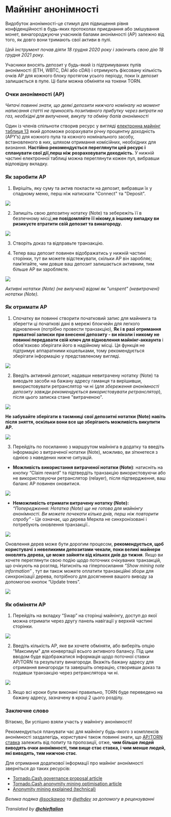 # Майнінг анонімності

Видобуток анонімності-це стимул для підвищення рівня конфіденційності в будь-яких протоколах приєднання або змішування монет, винагороджуючи учасників балами анонімності \(AP\) залежно від того, як довго вони тримають свої активи в пулі.

_Цей інструмент почав діяти 18 грудня 2020 року і закінчить свою дію 18 грудня 2021 року._

Учасники вносять депозит у будь-який із підтримуваних пулів анонімності (ETH, WBTC, DAI або cDAI) і отримують фіксовану кількість очків AP для кожного блоку протягом усього періоду, поки їх депозит залишається в пуле. Ці бали можна обміняти на токени TORN.

### Очки анонімності \(AP\)

_Читачі повинні знати, що деякі депозити нижчого номіналу на момент написання статті не приносять позитивного прибутку через витрати на газ, необхідні для вилучення, викупу та обміну балів анонімності_

Один із членів спільноти створив ресурс у вигляді [електронна майнінг таблиця 13](https://torn.community/t/anonymity-mining-spreadsheet/720) який допоможе розрахувати річну процентну доходність \(APY’s\) для кожного пула та кожного номінального засобу, встановленого в них, шляхом отримання комісійних, необхідних для визнання. **Настійно рекомендується переглянути цей ресурс і спланувати свої дії,перш ніж розраховувати доходність.** У нижній частині електронної таблиці можна переглянути кожен пул, вибравши відповідну вкладку.

### Як заробити AP

1. Вирішіть, яку суму та актив покласти на депозит, вибравши їх у спадному меню, перш ніж натискати "Connect" та "Deposit".

![](.gitbook/assets/m3fh0gl.png)

2. Запишіть свою депозитну нотатку (Note) та зебережіть її в безпечному місці,**не повідомляйте її нікому,в іншому випадку ви ризикуєте втратити свій депозит та винагороду.**

![](.gitbook/assets/vhustru.png)

3. Створіть доказ та відправьте транзакцію.

4. Тепер ваш депозит повинен відображатись у нижній частині сторінки, тут ви можете відстежувати, скільки AP він заробляє; пам’ятайте, чим довше ваш депозит залишається активним, тим більше AP ви заробляєте.

![](.gitbook/assets/k6juetp.png)

_Активні нотатки (Note) \(не вилучені\) відомі як "unspent" (невитрачені) нотатки (Note)._

### Як отримати AP

1. Спочатку ви повинні створити початковий запис для майнинга та зберегти ці початкові дані в мережі блокчейн для легкого відновлення \(потрібно провести транзакцію\), **Як і в разі отримання приватної записки при внесенні депозиту - ви ніколи і никому не повинні передавати свій ключ для відновлення майнінг-аккаунта** і обов'язково зберігати його в надійному місці. Ця функція не підтримує аппаратними кошельками, тому рекомендується зберігати інформацію у представленому вигляді.

![](.gitbook/assets/lskzkgk.png)

2. Введіть активний депозит, надавши невитрачену нотатку (Note) та виводьте засоби на бажану адресу гаманця та вирішивши, використовувати ретранслятор чи ні \(_для збереження анонімності депозиту завжди рекомендується використовувати ретранслятор_\), після цього записка стане "витраченою".

![](.gitbook/assets/aid86cj.png)

**Не забувайте зберігати в таємниці свої депозитні нотатки (Note) навіть після зняття, оскільки вони все ще зберігають можливість викупити AP.**

![](.gitbook/assets/bpsqxxr.png)

3. Перейдіть по посиланню з маршрутом майнінга в додатку та введіть інформацію з витраченої нотатки (Note), можливо, ви зіткнетеся з однією з наведених нижче ситуацій.

* **Можливість використання витраченої нотатки (Note)**: натисніть на кнопку “Claim reward” та підтвердіть транзакцію використовуючи або не використовуючи ретранслятор (relayer), після підтвердження, ваш баланс AP повинен оновитися.

![](.gitbook/assets/e9jyqhu.png)

 

* **Неможливість отримати витрачену нотатку (Note):** _“Попередження: Нотатка (Note) ще не готова для майнінгу анонімності. Ви можете почекати кілька днів, перш ніж повторити спробу”_ - Це означає, що дерева Меркла не синхронізовані і потребують оновлення транзакції..

![](.gitbook/assets/i6qtr0f.png)

Оновлення дерев може бути дорогим процесом, **рекомендується, щоб користувачі з невеликими депозитами чекали, поки великі майнери оновлять дерева, це може зайняти від кількох днів до тижня**. Якщо ви хочете переглянути свою подію щодо поточних очікуваних транзакцій, що очікують на розгляд. Натисніть на гіперпосилання _“Show mining note information”_ , тут ви також можете оплатити транзакційні збори для синхронізації дерева, потрібного для досягнення вашого виводу за допомогою кнопок “Update trees”.

![](.gitbook/assets/d8dmxjj.png)

### Як обміняти AP

1. Перейдіть на вкладку “Swap” на сторінці майнінгу, доступ до якої можна отримати через другу панель навігації у верхній частині сторінки. 

![](.gitbook/assets/ahrjxbq.png)

2. Введіть кількість AP, яке ви хочете обміняти, або виберіть опцію "Максимум" для конвертації всього активного балансу. Під цим вводом буде відображатися інформація щодо поточної ставки AP/TORN та результату винагороди. Вкажіть бажану адресу для отримання винагороди та завершіть операцію, створивши доказ та подавши транзакцію через ретранслятора чи ні.

![](.gitbook/assets/wo55lao.png)

3. Якщо всі кроки були виконані правильно, TORN буде переведено на бажану адресу, зазначену в кроці 2 цього розділу.

### Заключне слово

Вітаємо, Ви успішно взяли участь у майнінгу анонімності!

Рекомендується планувати час для майнінгу будь-якого з комплексів анонімності заздалегідь, користувачі також повинні знати, що [AP/TORN ставка](https://duneanalytics.com/luckyallocator/Daily-AP-TORN-Rate-v2) залежить від попиту та пропозиції, отже, **чим більше людей виводять очки анонімності, тим вище стає ставка, і чим менше людей, які виводять, тим нижчою стає**.

Для отримання додаткової інформації про майнінг анонімності зверніться до таких ресурсів:

* [Tornado.Cash governance proposal article](https://tornado-cash.medium.com/tornado-cash-governance-proposal-a55c5c7d0703)
* [Tornado.Cash anonymity mining optimisation article](https://tornado-cash.medium.com/gas-price-claimed-anonymity-mining-a-victim-but-now-everyone-can-claim-ap-5441aaa32a1a) 
* [Anonymity mining explained \(technical\)](https://torn.community/t/anonymity-mining-technical-overview/15)

_Велика подяка_ [_@sockawoo_](https://torn.community/u/sockawoo) _та_ [_@ethdev_](https://torn.community/u/ethdev) _за допомогу в рецензуванні_

_Translated by_ [_**@chieftalion**_](https://torn.community/u/chieftalion/)

